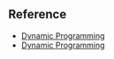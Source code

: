 ## Reference
* [Dynamic Programming](https://www.geeksforgeeks.org/dynamic-programming/)
* [Dynamic Programming](https://www.tutorialspoint.com/data_structures_algorithms/dynamic_programming.htm)